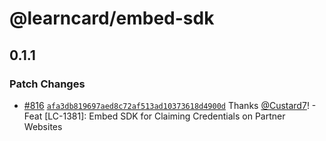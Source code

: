 # @learncard/embed-sdk

## 0.1.1

### Patch Changes

-   [#816](https://github.com/learningeconomy/LearnCard/pull/816) [`afa3db819697aed8c72af513ad10373618d4900d`](https://github.com/learningeconomy/LearnCard/commit/afa3db819697aed8c72af513ad10373618d4900d) Thanks [@Custard7](https://github.com/Custard7)! - Feat [LC-1381]: Embed SDK for Claiming Credentials on Partner Websites

